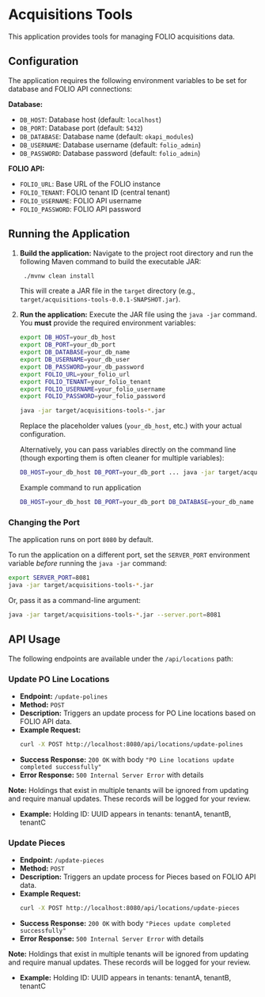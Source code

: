 # Acquisitions Tools

This application provides tools for managing FOLIO acquisitions data.

## Configuration

The application requires the following environment variables to be set for database and FOLIO API connections:

**Database:**

- `DB_HOST`: Database host (default: `localhost`)
- `DB_PORT`: Database port (default: `5432`)
- `DB_DATABASE`: Database name (default: `okapi_modules`)
- `DB_USERNAME`: Database username (default: `folio_admin`)
- `DB_PASSWORD`: Database password (default: `folio_admin`)

**FOLIO API:**

- `FOLIO_URL`: Base URL of the FOLIO instance
- `FOLIO_TENANT`: FOLIO tenant ID (central tenant)
- `FOLIO_USERNAME`: FOLIO API username
- `FOLIO_PASSWORD`: FOLIO API password

## Running the Application

1. **Build the application:**
   Navigate to the project root directory and run the following Maven command to build the executable JAR:

   ```bash
    ./mvnw clean install
   ```

   This will create a JAR file in the `target` directory (e.g., `target/acquisitions-tools-0.0.1-SNAPSHOT.jar`).

2. **Run the application:**
   Execute the JAR file using the `java -jar` command. You **must** provide the required environment variables:

   ```bash
   export DB_HOST=your_db_host
   export DB_PORT=your_db_port
   export DB_DATABASE=your_db_name
   export DB_USERNAME=your_db_user
   export DB_PASSWORD=your_db_password
   export FOLIO_URL=your_folio_url
   export FOLIO_TENANT=your_folio_tenant
   export FOLIO_USERNAME=your_folio_username
   export FOLIO_PASSWORD=your_folio_password

   java -jar target/acquisitions-tools-*.jar
   ```

   Replace the placeholder values (`your_db_host`, etc.) with your actual configuration.

   Alternatively, you can pass variables directly on the command line (though exporting them is often cleaner for
   multiple variables):

   ```bash
   DB_HOST=your_db_host DB_PORT=your_db_port ... java -jar target/acquisitions-tools-*.jar
   ```

   Example command to run application

   ```bash
   DB_HOST=your_db_host DB_PORT=your_db_port DB_DATABASE=your_db_name DB_USERNAME=your_db_user DB_PASSWORD=your_db_password FOLIO_URL=your_folio_url FOLIO_TENANT=your_folio_tenant FOLIO_USERNAME=your_folio_username FOLIO_PASSWORD=your_folio_password java -jar target/acquisitions-tools-1.0.0-SNAPSHOT.jar
   ```

### Changing the Port

The application runs on port `8080` by default.

To run the application on a different port, set the `SERVER_PORT` environment variable _before_ running the `java -jar`
command:

```bash
export SERVER_PORT=8081
java -jar target/acquisitions-tools-*.jar
```

Or, pass it as a command-line argument:

```bash
java -jar target/acquisitions-tools-*.jar --server.port=8081
```

## API Usage

The following endpoints are available under the `/api/locations` path:

### Update PO Line Locations

- **Endpoint:** `/update-polines`
- **Method:** `POST`
- **Description:** Triggers an update process for PO Line locations based on FOLIO API data.
- **Example Request:**
  ```bash
  curl -X POST http://localhost:8080/api/locations/update-polines
  ```
- **Success Response:** `200 OK` with body `"PO Line locations update completed successfully"`
- **Error Response:** `500 Internal Server Error` with details

**Note:** Holdings that exist in multiple tenants will be ignored from updating and require manual updates. These records will be logged for your review.
- **Example:** Holding ID: UUID appears in tenants: tenantA, tenantB, tenantC

### Update Pieces

- **Endpoint:** `/update-pieces`
- **Method:** `POST`
- **Description:** Triggers an update process for Pieces based on FOLIO API data.
- **Example Request:**
  ```bash
  curl -X POST http://localhost:8080/api/locations/update-pieces
  ```
- **Success Response:** `200 OK` with body `"Pieces update completed successfully"`
- **Error Response:** `500 Internal Server Error` with details

**Note:** Holdings that exist in multiple tenants will be ignored from updating and require manual updates. These records will be logged for your review.
- **Example:** Holding ID: UUID appears in tenants: tenantA, tenantB, tenantC
